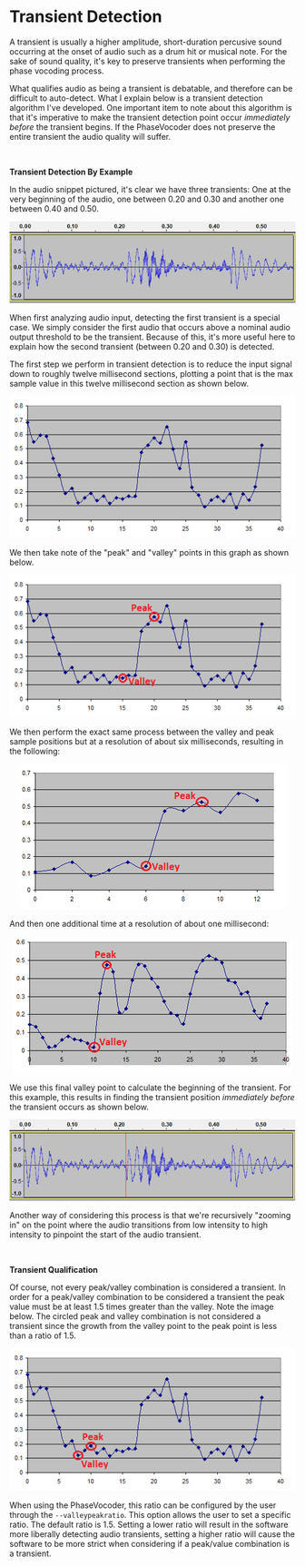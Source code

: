 Transient Detection
===================

A transient is usually a higher amplitude, short-duration percusive sound occurring at the onset of audio such as a drum hit or musical note.  For the sake of sound quality, it's key to preserve transients when performing the phase vocoding process.

What qualifies audio as being a transient is debatable, and therefore can be difficult to auto-detect.  What I explain below is a transient detection algorithm I've developed.  One important item to note about this algorithm is that it's imperative to make the transient detection point occur _immediately before_ the transient begins.  If the PhaseVocoder does not preserve the entire transient the audio quality will suffer.


 

**Transient Detection By Example**

In the audio snippet pictured, it's clear we have three transients: One at the very beginning of the audio, one between 0.20 and 0.30 and another one between 0.40 and 0.50.

<p align="center"> <img src="Images/TransientAudioExample.png"> </p>

When first analyzing audio input, detecting the first transient is a special case.  We simply consider the first audio that occurs above a nominal audio output threshold to be the transient.  Because of this, it's more useful here to explain how the second transient (between 0.20 and 0.30) is detected.

The first step we perform in transient detection is to reduce the input signal down to roughly twelve millisecond sections, plotting a point that is the max sample value in this twelve millisecond section as shown below.

<p align="center"> <img src="Images/TransientAudioExampleMax512.png"> </p>

We then take note of the "peak" and "valley" points in this graph as shown below.

<p align="center"> <img src="Images/TransientAudioExampleMax512Annotated.png"> </p>

We then perform the exact same process between the valley and peak sample positions but at a resolution of about six milliseconds, resulting in the following:

<p align="center"> <img src="Images/TransientAudioExampleMax256Annotated.png"> </p>

And then one additional time at a resolution of about one millisecond:

<p align="center"> <img src="Images/TransientAudioExampleMax32Annotated.png"> </p>

We use this final valley point to calculate the beginning of the transient.  For this example, this results in finding the transient position _immediately before_ the transient occurs as shown below.

<p align="center"> <img src="Images/TransientAudioExampleTransientFound.png"> </p>

Another way of considering this process is that we're recursively "zooming in" on the point where the audio transitions from low intensity to high intensity to pinpoint the start of the audio transient.


 

**Transient Qualification**

Of course, not every peak/valley combination is considered a transient.  In order for a peak/valley combination to be considered a transient the peak value must be at least 1.5 times greater than the valley.  Note the image below.  The circled peak and valley combination is not considered a transient since the growth from the valley point to the peak point is less than a ratio of 1.5.

<p align="center"> <img src="Images/TransientQualification.png"> </p>

When using the PhaseVocoder, this ratio can be configured by the user through the `--valleypeakratio`.  This option allows the user to set a specific ratio.  The default ratio is 1.5.  Setting a lower ratio will result in the software more liberally detecting audio transients, setting a higher ratio will cause the software to be more strict when considering if a peak/value combination is a transient.
